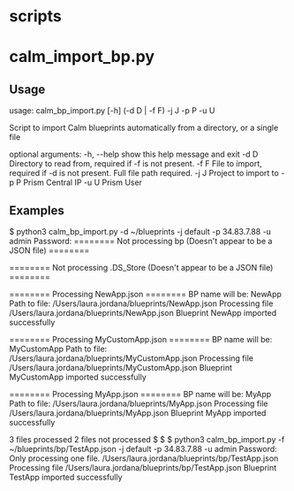 # scripts

# calm_import_bp.py

## Usage

usage: calm_bp_import.py [-h] (-d D | -f F) -j J -p P -u U

Script to import Calm blueprints automatically from a directory, or a single
file

optional arguments:
  -h, --help  show this help message and exit
  -d D        Directory to read from, required if -f is not present.
  -f F        File to import, required if -d is not present. Full file path
              required.
  -j J        Project to import to
  -p P        Prism Central IP
  -u U        Prism User

## Examples

$ python3 calm_bp_import.py -d ~/blueprints -j default -p 34.83.7.88 -u admin
Password:
======== Not processing bp (Doesn't appear to be a JSON file) ========

======== Not processing .DS_Store (Doesn't appear to be a JSON file) ========

======== Processing NewApp.json ========
BP name will be: NewApp
Path to file: /Users/laura.jordana/blueprints/NewApp.json
Processing file /Users/laura.jordana/blueprints/NewApp.json
Blueprint NewApp imported successfully

======== Processing MyCustomApp.json ========
BP name will be: MyCustomApp
Path to file: /Users/laura.jordana/blueprints/MyCustomApp.json
Processing file /Users/laura.jordana/blueprints/MyCustomApp.json
Blueprint MyCustomApp imported successfully

======== Processing MyApp.json ========
BP name will be: MyApp
Path to file: /Users/laura.jordana/blueprints/MyApp.json
Processing file /Users/laura.jordana/blueprints/MyApp.json
Blueprint MyApp imported successfully

3 files processed
2 files not processed
$
$
$ python3 calm_bp_import.py -f ~/blueprints/bp/TestApp.json -j default -p 34.83.7.88 -u admin
Password:
Only processing one file.
/Users/laura.jordana/blueprints/bp/TestApp.json
Processing file /Users/laura.jordana/blueprints/bp/TestApp.json
Blueprint TestApp imported successfully
